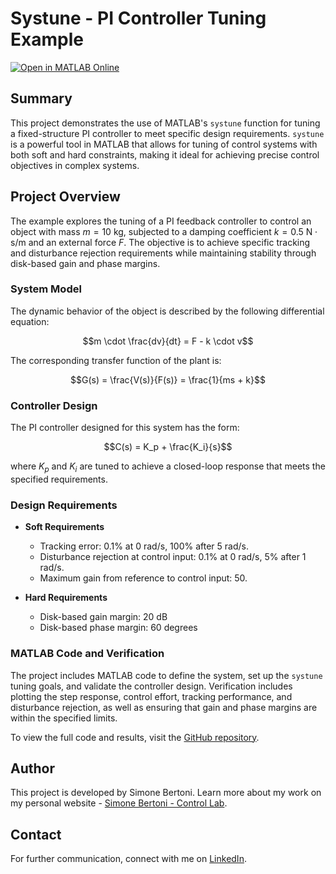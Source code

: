 # Systune - PI Controller Tuning Example

[![Open in MATLAB Online](https://www.mathworks.com/images/responsive/global/open-in-matlab-online.svg)](https://matlab.mathworks.com/open/github/v1?repo=simorxb/systune)

## Summary
This project demonstrates the use of MATLAB's `systune` function for tuning a fixed-structure PI controller to meet specific design requirements. `systune` is a powerful tool in MATLAB that allows for tuning of control systems with both soft and hard constraints, making it ideal for achieving precise control objectives in complex systems.

## Project Overview
The example explores the tuning of a PI feedback controller to control an object with mass $m = 10 ~ \text{kg}$, subjected to a damping coefficient $k = 0.5 ~ \text{N}\cdot\text{s/m}$ and an external force $F$. The objective is to achieve specific tracking and disturbance rejection requirements while maintaining stability through disk-based gain and phase margins.

### System Model
The dynamic behavior of the object is described by the following differential equation:

$$m \cdot \frac{dv}{dt} = F - k \cdot v$$

The corresponding transfer function of the plant is:

$$G(s) = \frac{V(s)}{F(s)} = \frac{1}{ms + k}$$

### Controller Design
The PI controller designed for this system has the form:

$$C(s) = K_p + \frac{K_i}{s}$$

where $K_p$ and $K_i$ are tuned to achieve a closed-loop response that meets the specified requirements.

### Design Requirements

- **Soft Requirements**
  - Tracking error: 0.1% at 0 rad/s, 100% after 5 rad/s.
  - Disturbance rejection at control input: 0.1% at 0 rad/s, 5% after 1 rad/s.
  - Maximum gain from reference to control input: 50.

- **Hard Requirements**
  - Disk-based gain margin: 20 dB
  - Disk-based phase margin: 60 degrees

### MATLAB Code and Verification
The project includes MATLAB code to define the system, set up the `systune` tuning goals, and validate the controller design. Verification includes plotting the step response, control effort, tracking performance, and disturbance rejection, as well as ensuring that gain and phase margins are within the specified limits.

To view the full code and results, visit the [GitHub repository](https://github.com/simorxb/systune).

## Author
This project is developed by Simone Bertoni. Learn more about my work on my personal website - [Simone Bertoni - Control Lab](https://simonebertonilab.com/).

## Contact
For further communication, connect with me on [LinkedIn](https://www.linkedin.com/in/simone-bertoni-control-eng/).
